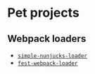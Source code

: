 # Pet projects

## Webpack loaders

* [`simple-nunjucks-loader`](/nunjucks-loader/)
* [`fest-webpack-loader`](/fest-webpack-loader/)
